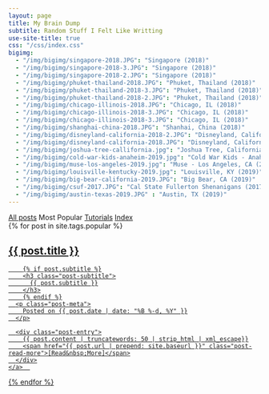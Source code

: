 ```yaml
---
layout: page
title: My Brain Dump
subtitle: Random Stuff I Felt Like Writting
use-site-title: true
css: "/css/index.css"
bigimg:
  - "/img/bigimg/singapore-2018.JPG": "Singapore (2018)"
  - "/img/bigimg/singapore-2018-3.JPG": "Singapore (2018)"
  - "/img/bigimg/singapore-2018-2.JPG": "Singapore (2018)"
  - "/img/bigimg/phuket-thailand-2018.JPG": "Phuket, Thailand (2018)"
  - "/img/bigimg/phuket-thailand-2018-3.JPG": "Phuket, Thailand (2018)"
  - "/img/bigimg/phuket-thailand-2018-2.JPG": "Phuket, Thailand (2018)"
  - "/img/bigimg/chicago-illinois-2018.JPG": "Chicago, IL (2018)"
  - "/img/bigimg/chicago-illinois-2018-3.JPG": "Chicago, IL (2018)"
  - "/img/bigimg/chicago-illinois-2018-3.JPG": "Chicago, IL (2018)"
  - "/img/bigimg/shanghai-china-2018.JPG": "Shanhai, China (2018)"
  - "/img/bigimg/disneyland-california-2018-2.JPG": "Disneyland, California (2018)"
  - "/img/bigimg/disneyland-california-2018.JPG": "Disneyland, California (2018)"
  - "/img/bigimg/joshua-tree-callifornia.jpg": "Joshua Tree, California (2018)"
  - "/img/bigimg/cold-war-kids-anaheim-2019.jpg": "Cold War Kids - Anaheim, CA (2019)"
  - "/img/bigimg/muse-los-angeles-2019.jpg": "Muse - Los Angeles, CA (2019)"
  - "/img/bigimg/louisville-kentucky-2019.jpg": "Louisville, KY (2019)"
  - "/img/bigimg/big-bear-california-2019.JPG": "Big Bear, CA (2019)"
  - "/img/bigimg/csuf-2017.JPG": "Cal State Fullerton Shenanigans (2017)"
  - "/img/bigimg/austin-texas-2019.JPG" : "Austin, TX (2019)"
---
```


<div class="list-filters">
  <a href="/" class="list-filter">All posts</a>
  <span class="list-filter filter-selected">Most Popular</span>
  <a href="/tutorials" class="list-filter">Tutorials</a>
  <a href="/tags" class="list-filter">Index</a>
</div>

<div class="posts-list">
  {% for post in site.tags.popular %}
  <article>
    <a class="post-preview" href="{{ post.url | prepend: site.baseurl }}">
	    <h2 class="post-title">{{ post.title }}</h2>
	
	    {% if post.subtitle %}
	    <h3 class="post-subtitle">
	      {{ post.subtitle }}
	    </h3>
	    {% endif %}
      <p class="post-meta">
        Posted on {{ post.date | date: "%B %-d, %Y" }}
      </p>

      <div class="post-entry">
        {{ post.content | truncatewords: 50 | strip_html | xml_escape}}
        <span href="{{ post.url | prepend: site.baseurl }}" class="post-read-more">[Read&nbsp;More]</span>
      </div>
    </a>  
   </article>
  {% endfor %}
</div>
